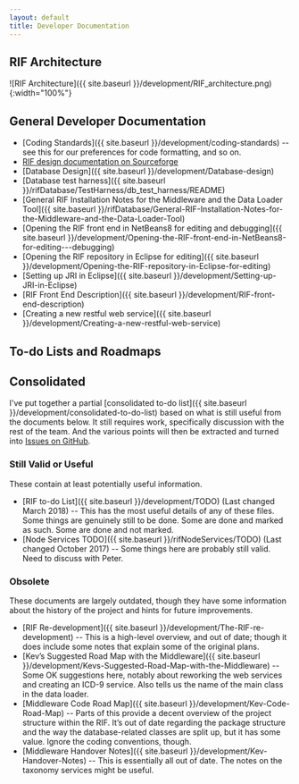 ```yaml
---
layout: default
title: Developer Documentation
---
```


## RIF Architecture

![RIF Architecture]({{ site.baseurl }}/development/RIF_architecture.png){:width="100%"}

## General Developer Documentation

* [Coding Standards]({{ site.baseurl }}/development/coding-standards) -- see this for our preferences for code formatting, and so on.
* [RIF design documentation on Sourceforge](http://rapidinquiryfacility.sourceforge.net/index.html)
* [Database Design]({{ site.baseurl }}/development/Database-design)
* [Database test harness]({{ site.baseurl }}/rifDatabase/TestHarness/db_test_harness/README)
* [General RIF Installation Notes for the Middleware and the Data Loader Tool]({{ site.baseurl }}/rifDatabase/General-RIF-Installation-Notes-for-the-Middleware-and-the-Data-Loader-Tool)
* [Opening the RIF front end in NetBeans8 for editing and debugging]({{ site.baseurl }}/development/Opening-the-RIF-front-end-in-NetBeans8-for-editing---debugging)
* [Opening the RIF repository in Eclipse for editing]({{ site.baseurl }}/development/Opening-the-RIF-repository-in-Eclipse-for-editing)
* [Setting up JRI in Eclipse]({{ site.baseurl }}/development/Setting-up-JRI-in-Eclipse)
* [RIF Front End Description]({{ site.baseurl }}/development/RIF-front-end-description)
* [Creating a new restful web service]({{ site.baseurl }}/development/Creating-a-new-restful-web-service)

## To-do Lists and Roadmaps

## Consolidated

I've put together a partial [consolidated to-do list]({{ site.baseurl }}/development/consolidated-to-do-list) based on what is still useful from the documents below. It still requires work, specifically discussion with the rest of the team. And the various points will then be extracted and turned into [Issues on GitHub](https://github.com/smallAreaHealthStatisticsUnit/rapidInquiryFacility/issues).

### Still Valid or Useful

These contain at least potentially useful information.

* [RIF to-do List]({{ site.baseurl }}/development/TODO) (Last changed March 2018) -- This has the most useful details of any of these files. Some things are genuinely still to be done. Some are done and marked as such. Some are done and not marked.
* [Node Services TODO]({{ site.baseurl }}/rifNodeServices/TODO) (Last changed October 2017) -- Some things here are probably still valid. Need to discuss with Peter.

### Obsolete

These documents are largely outdated, though they have some information about the history of the project and hints for future improvements.

* [RIF Re-development]({{ site.baseurl }}/development/The-RIF-re-development) -- This is a high-level overview, and out of date; though it does include some notes that explain some of the original plans.
* [Kev’s Suggested Road Map with the Middleware]({{ site.baseurl }}/development/Kevs-Suggested-Road-Map-with-the-Middleware) -- Some OK suggestions here, notably about reworking the web services and creating an ICD-9 service. Also tells us the name of the main class in the data loader.
* [Middleware Code Road Map]({{ site.baseurl }}/development/Kev-Code-Road-Map) -- Parts of this provide a decent overview of the project structure within the RIF. It’s out of date regarding the package structure and the way the database-related classes are split up, but it has some value. Ignore the coding conventions, though.
* [Middleware Handover Notes]({{ site.baseurl }}/development/Kev-Handover-Notes) -- This is essentially all out of date. The notes on the taxonomy services might be useful.
